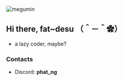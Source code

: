 ![megumin](https://imgur.com/vEJpfff)
## Hi there, fat~desu （＾－＾✿）
- a lazy coder, maybe?

### Contacts
- Discord: **phat_ng**

